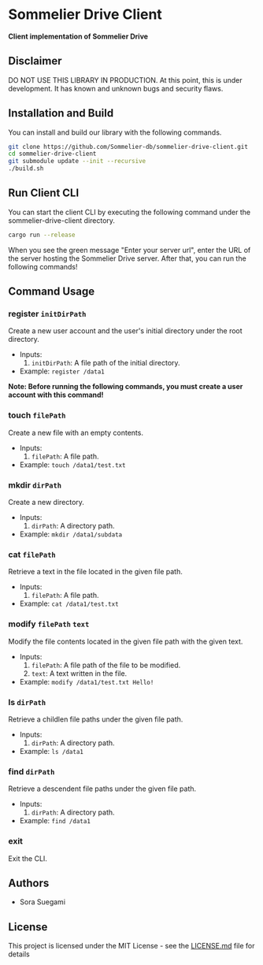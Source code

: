 # Sommelier Drive Client
**Client implementation of Sommelier Drive**

## Disclaimer
DO NOT USE THIS LIBRARY IN PRODUCTION. At this point, this is under development. It has known and unknown bugs and security flaws.

## Installation and Build
You can install and build our library with the following commands.
```bash
git clone https://github.com/Sommelier-db/sommelier-drive-client.git
cd sommelier-drive-client
git submodule update --init --recursive
./build.sh
```

## Run Client CLI
You can start the client CLI by executing the following command under the sommelier-drive-client directory.
```bash
cargo run --release
```
When you see the green message "Enter your server url", enter the URL of the server hosting the Sommelier Drive server.
After that, you can run the following commands!

## Command Usage
### register `initDirPath`
Create a new user account and the user's initial directory under the root directory.

- Inputs:
    1. `initDirPath`: A file path of the initial directory.
- Example: `register /data1`

**Note: Before running the following commands, you must create a user account with this command!**

### touch `filePath`
Create a new file with an empty contents.

- Inputs:
    1. `filePath`: A file path.
- Example: `touch /data1/test.txt`

### mkdir `dirPath`
Create a new directory.

- Inputs:
    1. `dirPath`: A directory path.
- Example: `mkdir /data1/subdata`

### cat `filePath`
Retrieve a text in the file located in the given file path.

- Inputs:
    1. `filePath`: A file path.
- Example: `cat /data1/test.txt`

### modify `filePath` `text`
Modify the file contents located in the given file path with the given text.

- Inputs:
    1. `filePath`: A file path of the file to be modified.
    2. `text`: A text written in the file.
- Example: `modify /data1/test.txt Hello!`

### ls `dirPath`
Retrieve a childlen file paths under the given file path.

- Inputs:
    1. `dirPath`: A directory path.
- Example: `ls /data1`

### find `dirPath`
Retrieve a descendent file paths under the given file path.

- Inputs:
    1. `dirPath`: A directory path.
- Example: `find /data1`

### exit
Exit the CLI.

## Authors
- Sora Suegami

## License
This project is licensed under the MIT License - see the [LICENSE.md](https://github.com/SoraSuegami/halo2_rsa/blob/main/LICENSE.md) file for details

